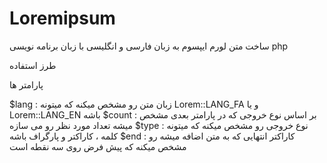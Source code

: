 Loremipsum
==========

ساخت متن لورم ایپسوم به زبان فارسی و انگلیسی با زبان برنامه نویسی php

طرز استفاده 

<?php

echo Lorem::create($lang = Lorem::LANG_FA , $count = 10 , $type = Lorem::TYPE_WORD , $end = '...');
?>
پارامتر ها 

$lang  : زبان متن رو مشخص میکنه که میتونه Lorem::LANG_FA و یا Lorem::LANG_EN باشه
$count : بر اساس نوع خروجی که در پارامتر بعدی مشخص میشه تعداد مورد نظر رو می سازه 
$type : نوع خروجی رو مشخص میکنه که میتونه کلمه ، کاراکتر و پارگراف باشه
$end : کاراکتر انتهایی که به متن اضافه میشه رو مشخص میکنه که پیش فرض روی سه نقطه است
